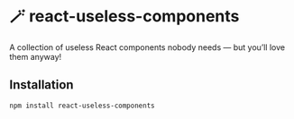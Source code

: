 # 🪄 react-useless-components

A collection of useless React components nobody needs — but you’ll love them anyway!

## Installation

```bash
npm install react-useless-components
```
